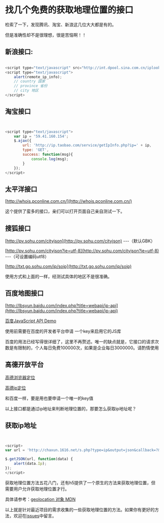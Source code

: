 找几个免费的获取地理位置的接口
==========================

检索了一下，发现腾讯、淘宝、新浪这几位大大都是有的。

但是准确性却不是很理想，很是苦恼啊！！

## 新浪接口:

```javascript

<script type="text/javascript" src="http://int.dpool.sina.com.cn/iplookup/iplookup.php?format=js"></script>
<script type="text/javascript">
	alert(remote_ip_info);
	// country 国家
	// province 省份
	// city 地区
</script>


```

## 淘宝接口

```javascript


<script type="text/javascript">
	var ip = '59.41.160.154';
	$.ajax({
		url: 'http://ip.taobao.com/service/getIpInfo.php?ip=' + ip,
		type: 'GET',
		success: function(msg){
			console.log(msg);
		}
	});
</script>


```

## 太平洋接口

[http://whois.pconline.com.cn/](http://whois.pconline.com.cn/)

这个提供了蛮多的接口，亲们可以打开页面自己亲自测试一下。

## 搜狐接口

[http://pv.sohu.com/cityjson](http://pv.sohu.com/cityjson) ---（默认GBK）

[http://pv.sohu.com/cityjson?ie=utf-8](http://pv.sohu.com/cityjson?ie=utf-8) ---（可设置编码utf8）

[http://txt.go.sohu.com/ip/soip](http://txt.go.sohu.com/ip/soip)

使用方式和上面的一样，经测试具体的地区不是很准确。

## 百度地图接口

[http://lbsyun.baidu.com/index.php?title=webapi/ip-api](http://lbsyun.baidu.com/index.php?title=webapi/ip-api)

[百度JavaScript API Demo](http://lbsyun.baidu.com/jsdemo.htm#a1_2)

使用前需要在百度的开发者平台申请 一个key来启用它的JS库

百度的用法已经写得很详细了，这里不再赘述。唯一的缺点就是，它接口的请求次数是有限制的，个人每日免费100000次，如果是企业每日3000000。请酌情使用

## 高德开放平台

[高德浏览器定位](http://lbs.amap.com/api/javascript-api/example/location/browser-location)

[高德ip定位](http://lbs.amap.com/api/javascript-api/example/location/get-city-name-by-ip-location)

和百度一样，要是用也要申请一个唯一的key值

以上接口都是通过ip地址来判断地理位置的，那要怎么获取ip地址呢？

## 获取ip地址

```javascript


<script>
var url = 'http://chaxun.1616.net/s.php?type=ip&output=json&callback=?&_=' + Math.random();

$.getJSON(url, function(data) {
    alert(data.Ip);
});
</script>

```

获取地理位置方法五花八门，还有h5提供了一个原生的方法来获取地理位置，但需要用户允许获取地理位置才行。

具体请参考：[geolocation 对象 MDN](https://developer.mozilla.org/zh-CN/docs/Web/API/Geolocation/Using_geolocation)

以上就是针对最近项目的需求收集的一些获取地理位置的方法。如果你有更好的方法，欢迎在[issues](https://github.com/smileyby/getAddress/issues)中留言。

